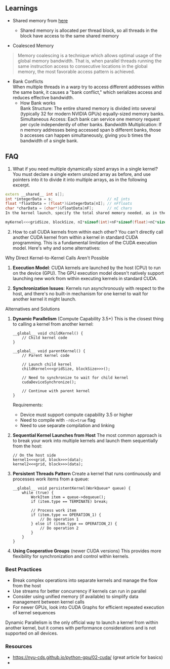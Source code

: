 ## Learnings

- Shared memory from [here](https://developer.nvidia.com/blog/using-shared-memory-cuda-cc/)
    - Shared memory is allocated per thread block, so all threads in the block have access to the same shared memory

- Coalesced Memory 
> Memory coalescing is a technique which allows optimal usage of the global memory bandwidth. That is, when parallel threads running the same instruction access to consecutive locations in the global memory, the most favorable access pattern is achieved.
- Bank Conflicts <br>
When multiple threads in a warp try to access different addresses within the same bank, it causes a "bank conflict," which serializes access and reduces effective bandwidth.
    - How Bank works <br>
        Bank Structure: The entire shared memory is divided into several (typically 32 for modern NVIDIA GPUs) equally-sized memory banks.
        Simultaneous Access: Each bank can service one memory request per cycle independently of other banks.
        Bandwidth Multiplication: If n memory addresses being accessed span b different banks, those b accesses can happen simultaneously, giving you b times the bandwidth of a single bank.

## FAQ
1. What if you need multiple dynamically sized arrays in a single kernel? <br>
You must declare a single extern unsized array as before, and use pointers into it to divide it into multiple arrays, as in the following excerpt.

```cpp
extern __shared__ int s[];
int *integerData = s;                        // nI ints
float *floatData = (float*)&integerData[nI]; // nFfloats
char *charData = (char*)&floatData[nF];      // nC chars
In the kernel launch, specify the total shared memory needed, as in the following.

myKernel<<<gridSize, blockSize, nI*sizeof(int)+nF*sizeof(float)+nC*sizeof(char)>>>(...);
```

2. How to call CUDA kernels from within each other? 
You can't directly call another CUDA kernel from within a kernel in standard CUDA programming. This is a fundamental limitation of the CUDA execution model. Here's why and some alternatives:

Why Direct Kernel-to-Kernel Calls Aren't Possible

1. **Execution Model**: CUDA kernels are launched by the host (CPU) to run on the device (GPU). The GPU execution model doesn't natively support launching new work from within executing kernels in standard CUDA.

2. **Synchronization Issues**: Kernels run asynchronously with respect to the host, and there's no built-in mechanism for one kernel to wait for another kernel it might launch.

Alternatives and Solutions

1. **Dynamic Parallelism** (Compute Capability 3.5+)
   This is the closest thing to calling a kernel from another kernel:

   ```cuda
   __global__ void childKernel() {
       // Child kernel code
   }
   
   __global__ void parentKernel() {
       // Parent kernel code
       
       // Launch child kernel
       childKernel<<<gridSize, blockSize>>>();
       
       // Need to synchronize to wait for child kernel
       cudaDeviceSynchronize();
       
       // Continue with parent kernel
   }
   ```

   Requirements:
   - Device must support compute capability 3.5 or higher
   - Need to compile with `-rdc=true` flag
   - Need to use separate compilation and linking

2. **Sequential Kernel Launches from Host**
   The most common approach is to break your work into multiple kernels and launch them sequentially from the host:

   ```cuda
   // On the host side
   kernel1<<<grid, block>>>(data);
   kernel2<<<grid, block>>>(data);
   ```

3. **Persistent Threads Pattern**
   Create a kernel that runs continuously and processes work items from a queue:

   ```cuda
   __global__ void persistentKernel(WorkQueue* queue) {
       while (true) {
           WorkItem item = queue->dequeue();
           if (item.type == TERMINATE) break;
           
           // Process work item
           if (item.type == OPERATION_1) {
               // Do operation 1
           } else if (item.type == OPERATION_2) {
               // Do operation 2
           }
       }
   }
   ```

4. **Using Cooperative Groups** (newer CUDA versions)
   This provides more flexibility for synchronization and control within kernels.

### Best Practices

- Break complex operations into separate kernels and manage the flow from the host
- Use streams for better concurrency if kernels can run in parallel
- Consider using unified memory (if available) to simplify data management between kernel calls
- For newer GPUs, look into CUDA Graphs for efficient repeated execution of kernel sequences

Dynamic Parallelism is the only official way to launch a kernel from within another kernel, but it comes with performance considerations and is not supported on all devices.
### Resources
- https://nyu-cds.github.io/python-gpu/02-cuda/ (great article for basics)
- 